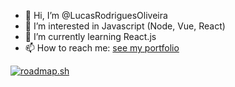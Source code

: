 - 👋 Hi, I’m @LucasRodriguesOliveira
- 👀 I’m interested in Javascript (Node, Vue, React)
- 🌱 I’m currently learning React.js
- 📫 How to reach me: [see my portfolio](http://lucasoliveira.surge.sh)

[![roadmap.sh](https://api.roadmap.sh/v1-badge/tall/649c9992d99c9d67319dfbd5?variant=dark&roadmaps=backend%2Creact%2Cnodejs%2Cjavascript)](https://roadmap.sh)
